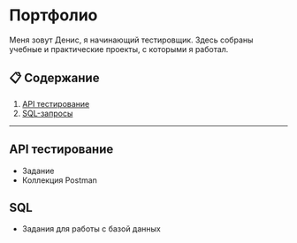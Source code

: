 # Портфолио

Меня зовут Денис, я начинающий тестировщик. Здесь собраны учебные и практические проекты, с которыми я работал.

## 📋 Содержание

1. [API тестирование](#api-тестирование)
2. [SQL-запросы](#sql)

---

## API тестирование
- Задание
- Коллекция Postman

## SQL
- Задания для работы с базой данных
